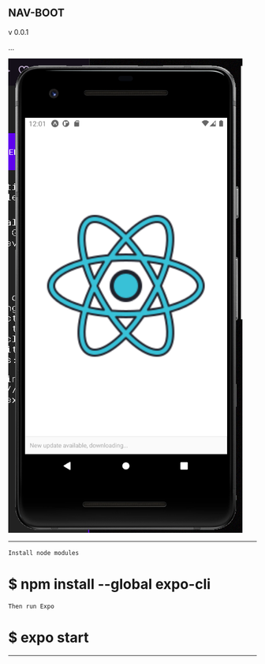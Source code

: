 ## NAV-BOOT

v 0.0.1

...

![Image of Screen](/assets/image/screen-v1.PNG)

------

    Install node modules

#  $ npm install --global expo-cli

    Then run Expo

#  $ expo start

------